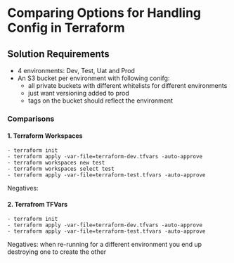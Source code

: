 # Comparing Options for Handling Config in Terraform

## Solution Requirements

- 4 environments: Dev, Test, Uat and Prod
- An S3 bucket per environment with following conifg:
    - all private buckets with different whitelists for different environments
    - just want versioning added to prod
    - tags on the bucket should reflect the environment


### Comparisons


#### 1. Terraform Workspaces

```
- terraform init
- terraform apply -var-file=terraform-dev.tfvars -auto-approve
- terraform workspaces new test
- terraform workspaces select test
- terraform apply -var-file=terraform-test.tfvars -auto-approve
```

Negatives: 


#### 2. Terrafrom TFVars

```
- terraform init
- terraform apply -var-file=terraform-dev.tfvars -auto-approve
- terraform apply -var-file=terraform-test.tfvars -auto-approve
```

Negatives: when re-running for a different environment you end up destroying one to create the other
